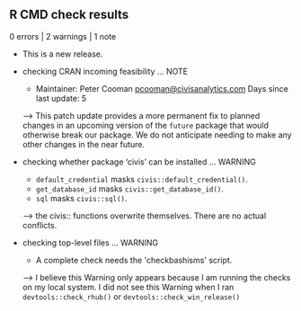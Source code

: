 ## R CMD check results

0 errors | 2 warnings | 1 note

* This is a new release.

* checking CRAN incoming feasibility ... NOTE
  * Maintainer: Peter Cooman <pcooman@civisanalytics.com>
  Days since last update: 5

  --> This patch update provides a more permanent fix to planned changes in an upcoming 
  version of the `future` package that would otherwise break our package. We do not 
  anticipate needing to make any other changes in the near future.
  
* checking whether package ‘civis’ can be installed ... WARNING
  * `default_credential` masks `civis::default_credential()`.
  * `get_database_id` masks `civis::get_database_id()`.
  * `sql` masks `civis::sql()`.

  --> the civis:: functions overwrite themselves. There are no actual conflicts. 
  
* checking top-level files ... WARNING
  * A complete check needs the 'checkbashisms' script.

  --> I believe this Warning only appears because I am running the checks on my local system. I did not see this Warning when I ran `devtools::check_rhub()` or `devtools::check_win_release()`